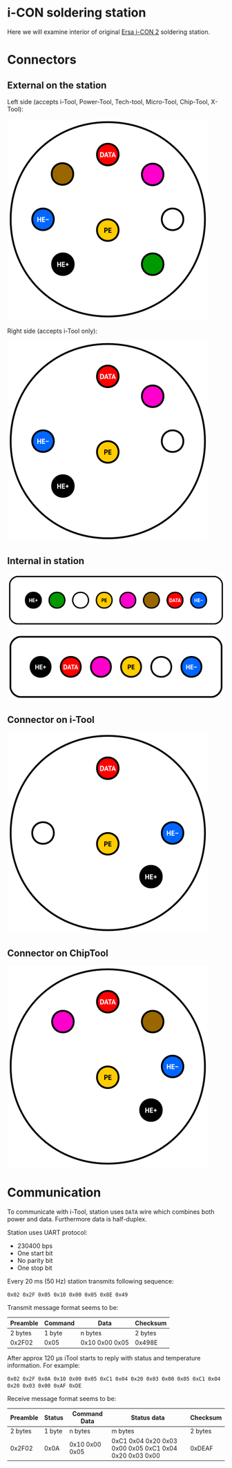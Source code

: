 i-CON soldering station
=======================

Here we will examine interior of original [Ersa i-СON 2](http://www.kurtzersa.com/electronics-production-equipment/soldering-tools-accessories/soldering-desoldering-stations/produkt-details/i-con-2-9.html) soldering station.

Connectors
==========

External on the station
-----------------------

Left side (accepts i-Tool, Power-Tool, Tech-tool, Micro-Tool, Chip-Tool, X-Tool):

![Station DIN connector 1](img/connector-din-station-1.png)

Right side (accepts i-Tool only):

![Station DIN connector 2](img/connector-din-station-2.png)

Internal in station
-------------------

![Internal 8-pin connector](img/connector-stocko-8pin.png)

![Internal 6-pin connector](img/connector-stocko-6pin.png)

Connector on i-Tool
-------------------

![i-Tool DIN connector](img/connector-din-itool.png)

Connector on ChipTool
-------------------

![i-Tool DIN connector](img/connector-din-chiptool.png)

Communication
=============

To communicate with i-Tool, station uses `DATA` wire which combines both power and data. Furthermore data is half-duplex.

Station uses UART protocol:

- 230400 bps
- One start bit
- No parity bit
- One stop bit

Every 20 ms (50 Hz) station transmits following sequence:

    0x02 0x2F 0x05 0x10 0x00 0x05 0x8E 0x49

Transmit message format seems to be:

| Preamble | Command | Data           | Checksum |
|----------|---------|----------------|----------|
| 2 bytes  | 1 byte  | n bytes        | 2 bytes  |
| 0x2F02   | 0x05    | 0x10 0x00 0x05 | 0x498E   |

After approx 120 μs iTool starts to reply with status and temperature information. For example:

    0x02 0x2F 0x0A 0x10 0x00 0x05 0xC1 0x04 0x20 0x03 0x00 0x05 0xC1 0x04 0x20 0x03 0x00 0xAF 0xDE

Receive message format seems to be:

| Preamble | Status | Command Data   | Status data                                            | Checksum |
|----------|--------|----------------|--------------------------------------------------------|----------|
| 2 bytes  | 1 byte | n bytes        | m bytes                                                | 2 bytes  |
| 0x2F02   | 0x0A   | 0x10 0x00 0x05 | 0xC1 0x04 0x20 0x03 0x00 0x05 0xC1 0x04 0x20 0x03 0x00 | 0xDEAF   |

